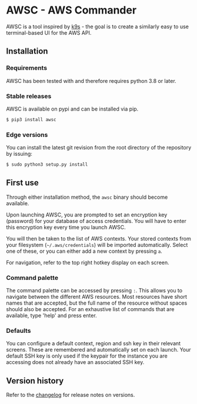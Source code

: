 # AWSC - AWS Commander

AWSC is a tool inspired by [k9s](https://github.com/derailed/k9s) - the goal is to create a similarly easy to use terminal-based UI for the AWS API.

## Installation

### Requirements

AWSC has been tested with and therefore requires python 3.8 or later.

### Stable releases

AWSC is available on pypi and can be installed via pip.

```bash
$ pip3 install awsc
````

### Edge versions

You can install the latest git revision from the root directory of the repository by issuing:

```bash
$ sudo python3 setup.py install
```

## First use

Through either installation method, the `awsc` binary should become available.

Upon launching AWSC, you are prompted to set an encryption key (password) for your database of access credentials. You will have to enter this encryption key every time you launch AWSC.

You will then be taken to the list of AWS contexts. Your stored contexts from your filesystem (`~/.aws/credentials`) will be imported automatically. Select one of these, or you can either add a new context by pressing `a`.

For navigation, refer to the top right hotkey display on each screen.

### Command palette

The command palette can be accessed by pressing `:`. This allows you to navigate between the different AWS resources. Most resources have short names that are accepted, but the full name of the resource without spaces should also be accepted. For an exhaustive list of commands that are available, type 'help' and press enter.

### Defaults

You can configure a default context, region and ssh key in their relevant screens. These are remembered and automatically set on each launch. Your default SSH key is only used if the keypair for the instance you are accessing does not already have an associated SSH key.

## Version history

Refer to the [changelog](CHANGELOG.md) for release notes on versions.
